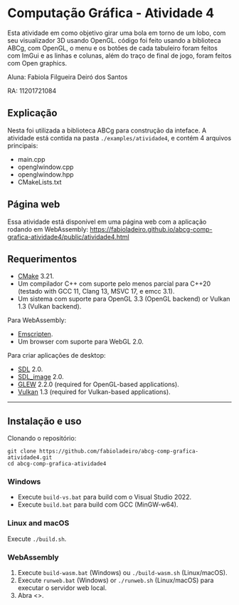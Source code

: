 # Computação Gráfica - Atividade 4

Esta atividade em como objetivo girar uma bola em torno de um lobo, com seu visualizador 3D usando OpenGL. código foi feito usando a biblioteca ABCg, com OpenGL, o menu e os botões de cada tabuleiro foram feitos com ImGui e as linhas e colunas, além do traço de final de jogo, foram feitos com Open graphics.

Aluna: Fabiola Filgueira Deiró dos Santos

RA: 11201721084

## Explicação

Nesta foi utilizada a biblioteca ABCg para construção da inteface. A atividade está contida na pasta `./examples/atividade4`, e contém 4 arquivos principais:

- main.cpp
- openglwindow.cpp
- openglwindow.hpp
- CMakeLists.txt

## Página web

Essa atividade está disponível em uma página web com a aplicação rodando em WebAssembly:
https://fabioladeiro.github.io/abcg-comp-grafica-atividade4/public/atividade4.html

## Requerimentos

- [CMake](https://cmake.org/) 3.21.
- Um compilador C++ com suporte pelo menos parcial para C++20 (testado with GCC 11, Clang 13, MSVC 17, e emcc 3.1).
- Um sistema com suporte para OpenGL 3.3 (OpenGL backend) or Vulkan 1.3 (Vulkan backend).

Para WebAssembly:

- [Emscripten](https://emscripten.org/).
- Um browser com suporte para WebGL 2.0.

Para criar aplicações de desktop:

- [SDL](https://www.libsdl.org/) 2.0.
- [SDL_image](https://www.libsdl.org/projects/SDL_image/) 2.0.
- [GLEW](http://glew.sourceforge.net/) 2.2.0 (required for OpenGL-based applications).
- [Vulkan](https://www.lunarg.com/vulkan-sdk/) 1.3 (required for Vulkan-based applications).

---

## Instalação e uso

Clonando o repositório:

    git clone https://github.com/fabioladeiro/abcg-comp-grafica-atividade4.git
    cd abcg-comp-grafica-atividade4

### Windows

- Execute `build-vs.bat` para build com o Visual Studio 2022.
- Execute `build.bat` para build com GCC (MinGW-w64).

### Linux and macOS

Execute `./build.sh`.

### WebAssembly

1.  Execute `build-wasm.bat` (Windows) ou `./build-wasm.sh` (Linux/macOS).
2.  Execute `runweb.bat` (Windows) or `./runweb.sh` (Linux/macOS) para executar o servidor web local.
3.  Abra <>.
